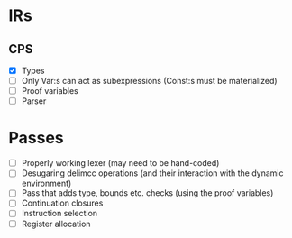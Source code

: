 # IRs

## CPS

* [x] Types
* [ ] Only Var:s can act as subexpressions (Const:s must be materialized)
* [ ] Proof variables
* [ ] Parser

# Passes

* [ ] Properly working lexer (may need to be hand-coded)
* [ ] Desugaring delimcc operations (and their interaction with the dynamic environment)
* [ ] Pass that adds type, bounds etc. checks (using the proof variables)
* [ ] Continuation closures
* [ ] Instruction selection
* [ ] Register allocation
